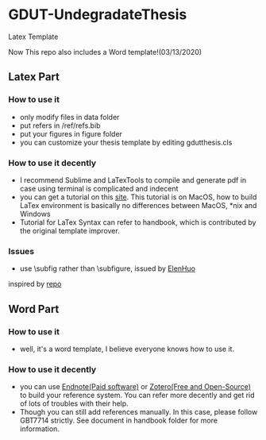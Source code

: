 # GDUT-UndegradateThesis
Latex Template

Now This repo also includes a Word template!(03/13/2020)

## Latex Part
### How to use it

- only modify files in data folder
- put refers in /ref/refs.bib
- put your figures in figure folder
- you can customize your thesis template by editing gdutthesis.cls

### How to use it decently

- I recommend Sublime and LaTexTools to compile and generate pdf in case using terminal is complicated and indecent
- you can get a tutorial on this [site](https://mp.weixin.qq.com/s/E9l9akguR1bOhd-Q4wruCg). This tutorial is on MacOS, how to build LaTex environment is basically no differences between MacOS, *nix and Windows 
- Tutorial for LaTex Syntax can refer to handbook, which is contributed by the original template improver.


### Issues
- use \subfig rather than \subfigure, issued by [ElenHuo](https://github.com/ElenHuo)


inspired by [repo](https://github.com/Daniel612/gdutthesis) 

## Word Part
### How to use it

- well, it's a word template, I believe everyone knows how to use it.

### How to use it decently
- you can use [Endnote(Paid software)](https://endnote.com/) or [Zotero(Free and Open-Source)](https://www.zotero.org/) to build your reference system. You can refer more decently and get rid of lots of troubles with their help.
- Though you can still add references manually. In this case, please follow GBT7714 strictly. See document in handbook folder for more information.

